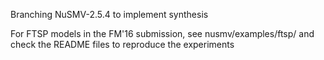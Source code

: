 Branching NuSMV-2.5.4 to implement synthesis

For FTSP models in the FM'16 submission, see nusmv/examples/ftsp/ and check the README files to reproduce the experiments
